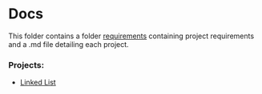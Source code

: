 # Docs
This folder contains a folder [requirements](https://github.com/catej/LibraryRepository/tree/main/docs/requirements) containing project requirements and a .md file detailing each project.

### Projects: 
* [Linked List](https://github.com/catej/LibraryRepository/tree/main/datastructures/LinkedList)